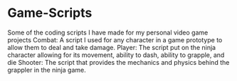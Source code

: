 # Game-Scripts
Some of the coding scripts I have made for my personal video game projects
Combat: A script I used for any character in a game prototype to allow them to deal and take damage. 
Player: The script put on the ninja character allowing for its movement, ability to dash, ability to grapple, and die
Shooter: The script that provides the mechanics and physics behind the grappler in the ninja game.
